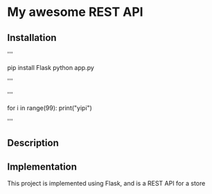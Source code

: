 # My awesome REST API

## Installation

'''

pip install Flask
python app.py

'''

'''

for i in range(99):
    print("yipi")

'''

## Description

## Implementation

This project is implemented using Flask, and is a REST API for a store
